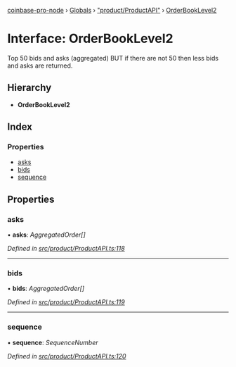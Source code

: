 [coinbase-pro-node](../README.md) › [Globals](../globals.md) › ["product/ProductAPI"](../modules/_product_productapi_.md) › [OrderBookLevel2](_product_productapi_.orderbooklevel2.md)

# Interface: OrderBookLevel2

Top 50 bids and asks (aggregated) BUT if there are not 50 then less bids and asks are returned.

## Hierarchy

- **OrderBookLevel2**

## Index

### Properties

- [asks](_product_productapi_.orderbooklevel2.md#asks)
- [bids](_product_productapi_.orderbooklevel2.md#bids)
- [sequence](_product_productapi_.orderbooklevel2.md#sequence)

## Properties

### asks

• **asks**: _AggregatedOrder[]_

_Defined in [src/product/ProductAPI.ts:118](https://github.com/bennyn/coinbase-pro-node/blob/2af663b/src/product/ProductAPI.ts#L118)_

---

### bids

• **bids**: _AggregatedOrder[]_

_Defined in [src/product/ProductAPI.ts:119](https://github.com/bennyn/coinbase-pro-node/blob/2af663b/src/product/ProductAPI.ts#L119)_

---

### sequence

• **sequence**: _SequenceNumber_

_Defined in [src/product/ProductAPI.ts:120](https://github.com/bennyn/coinbase-pro-node/blob/2af663b/src/product/ProductAPI.ts#L120)_
